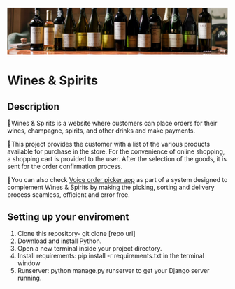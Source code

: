 [![Django](https://github.com/Wildchayote/Wines-and-Spirits/blob/main/header.PNG)](https://github.com/Wildchayote/Wines-and-Spirits)

# Wines & Spirits
## Description
💛Wines & Spirits is a website where customers can place orders for their wines, champagne, spirits, and other drinks and make payments.

💛This project provides the customer with a list of the various products available for purchase in the store.
  For the convenience of online shopping, a shopping cart is provided to the user. After the selection of the goods, it is sent for the order confirmation process.
  
💛You can also check [Voice order picker app](https://github.com/Wildchayote/Python_aop/blob/Improve/Voice_Order_picker_App.py) as part of a system designed to complement Wines & Spirits by making the picking, sorting and delivery process seamless, efficient and error free.
## Setting up your enviroment
1. Clone this repository-  git clone [repo url]
2. Download and install Python.
3. Open a new terminal inside your project directory.
4. Install requirements: pip install -r requirements.txt in the terminal window
5. Runserver: python manage.py runserver to get your Django server running.

